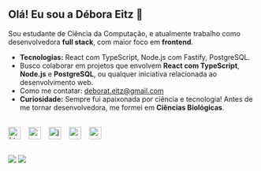 ## Olá! Eu sou a Débora Eitz 👋

Sou estudante de Ciência da Computação, e atualmente trabalho como desenvolvedora **full stack**, com maior foco em **frontend**.  

- **Tecnologias:** React com TypeScript, Node.js com Fastify, PostgreSQL.  
- Busco colaborar em projetos que envolvem **React com TypeScript**, **Node.js** e **PostgreSQL**, ou qualquer iniciativa relacionada ao desenvolvimento web.  
- Como me contatar: [deborat.eitz@gmail.com](mailto:deborat.eitz@gmail.com)  
- **Curiosidade:** Sempre fui apaixonada por ciência e tecnologia! Antes de me tornar desenvolvedora, me formei em **Ciências Biológicas**.

<div style="display: inline_block"><br>
  <img src="https://cdn.jsdelivr.net/gh/devicons/devicon/icons/html5/html5-original.svg" height="25" alt="html5 logo"  />
  <img width="8" />
  <img src="https://cdn.jsdelivr.net/gh/devicons/devicon/icons/css3/css3-original.svg" height="25" alt="css3 logo"  />
  <img width="8" />
  <img src="https://cdn.jsdelivr.net/gh/devicons/devicon/icons/javascript/javascript-plain.svg" height="25" alt="javascript logo"  />
  <img width="8" />
  <img src="https://cdn.jsdelivr.net/gh/devicons/devicon/icons/react/react-original.svg" height="25" alt="react logo"  />
  <img width="8" />
  <img src="https://cdn.jsdelivr.net/gh/devicons/devicon/icons/postgresql/postgresql-original.svg" height="25" alt="postgresql logo"  />
</div>

 ##

 <div> 
  <a href = "mailto:deborat.eitz@gmail.com"><img src="https://img.shields.io/badge/-Gmail-%23333?style=for-the-badge&logo=gmail&logoColor=white" target="_blank"></a>
  <a href="https://www.linkedin.com/in/deboraeitz/" target="_blank"><img src="https://img.shields.io/badge/-LinkedIn-%230077B5?style=for-the-badge&logo=linkedin&logoColor=white" target="_blank"></a> 
  
</div>
